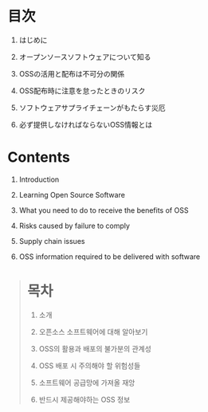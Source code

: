 # 目次
1. はじめに

2. オープンソースソフトウェアについて知る

3. OSSの活用と配布は不可分の関係

4. OSS配布時に注意を怠ったときのリスク

5. ソフトウェアサプライチェーンがもたらす災厄

6. 必ず提供しなければならないOSS情報とは

# Contents
1. Introduction

2. Learning Open Source Software

3. What you need to do to receive the benefits of OSS

4. Risks caused by failure to comply

5. Supply chain issues

6. OSS information required to be delivered with software

> # 목차
> 1. 소개
>
> 2. 오픈소스 소프트웨어에 대해 알아보기
>
> 3. OSS의 활용과 배포의 불가분의 관계성
>
> 4. OSS 배포 시 주의해야 할 위험성들
>
> 5. 소프트웨어 공급망에 가져올 재앙
>
> 6. 반드시 제공해야하는 OSS 정보
